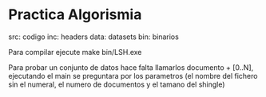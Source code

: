 # Practica Algorismia

src: codigo
inc: headers
data: datasets
bin: binarios

Para compilar ejecute make bin/LSH.exe

Para probar un conjunto de datos hace falta llamarlos documento + [0..N], ejecutando el main se preguntara por los parametros (el nombre del fichero sin el numeral, el numero de documentos y el tamano del shingle)
